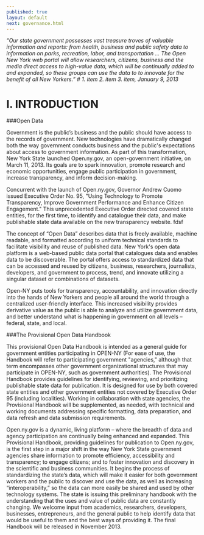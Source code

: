 ```yaml
---
published: true
layout: default
next: governance.html
---
```


*“Our state government possesses vast treasure troves of valuable information and reports: from health, business and public safety data to information on parks, recreation, labor, and transportation … The Open New York web portal will allow researchers, citizens, business and the media direct access to high-value data, which will be continually added to and expanded, so these groups can use the data to to innovate for the benefit of all New Yorkers.” #  1. item
2. item
3. item,        January 9, 2013*


I. INTRODUCTION
=========

###Open Data

Government is the public’s business and the public should have access to the records of government.  New technologies have dramatically changed both the way government conducts business and the public's expectations about access to government information.  As part of this transformation, New York State launched Open.ny.gov, an open-government initiative, on March 11, 2013. Its goals are to spark innovation, promote research and economic opportunities, engage public participation in government, increase transparency, and inform decision-making.  

Concurrent with the launch of Open.ny.gov, Governor Andrew Cuomo issued Executive Order No. 95, "Using Technology to Promote Transparency, Improve Government Performance and Enhance Citizen Engagement."  This unprecedented Executive Order directed covered state entities, for the first time, to identify and catalogue their data, and make publishable state data available on the new transparency website. fdsf

The concept of “Open Data” describes data that is freely available, machine readable, and formatted according to uniform technical standards to facilitate visibility and reuse of published data.  New York's open data platform is a web-based public data portal that catalogues data and enables data to be discoverable.  The portal offers access to standardized data that can be accessed and reused by citizens, business, researchers, journalists, developers, and government to process, trend, and innovate utilizing a singular dataset or combinations of datasets.  

Open-NY puts tools for transparency, accountability, and innovation directly into the hands of New Yorkers and people all around the world through a centralized user-friendly interface.  This increased visibility provides derivative value as the public is able to analyze and utilize government data, and better understand what is happening in government on all levels – federal, state, and local.  


###The Provisional Open Data Handbook

This provisional Open Data Handbook is intended as a general guide for government entities participating in OPEN-NY (For ease of use, the Handbook will refer to participating government "agencies," although that term encompasses other government organizational structures that may participate in OPEN-NY, such as government authorities).  The Provisional Handbook provides guidelines for identifying, reviewing, and prioritizing publishable state data for publication.  It is designed for use by both covered state entities and other government entities not covered by Executive Order 95 (including localities).  Working in collaboration with state agencies, the Provisional Handbook will be supplemented, as needed, with technical and working documents addressing specific formatting, data preparation, and data refresh and data submission requirements.  

Open.ny.gov is a dynamic, living platform – where the breadth of data and agency participation are continually being enhanced and expanded.  This Provisional Handbook, providing guidelines for publication to Open.ny.gov, is the first step in a major shift in the way New York State government agencies share information to promote efficiency, accessibility and transparency; to engage citizens; and to foster innovation and discovery in the scientific and business communities.  It begins the process of standardizing the state’s data, which will make it easier for both government workers and the public to discover and use the data, as well as increasing “interoperability,” so the data can more easily be shared and used by other technology systems.  The state is issuing this preliminary handbook with the understanding that the uses and value of public data are constantly changing.  We welcome input from academics, researchers, developers, businesses, entrepreneurs, and the general public to help identify data that would be useful to them and the best ways of providing it.  The final Handbook will be released in November 2013.
